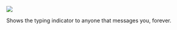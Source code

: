 ![](https://agermanidis.github.io/facebook-godot/godotify.gif)

Shows the typing indicator to anyone that messages you, forever.

